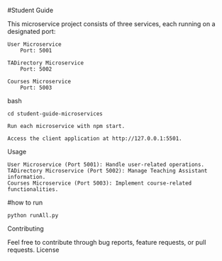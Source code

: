 #Student Guide

This microservice project consists of three services, each running on a designated port:

    User Microservice
        Port: 5001

    TADirectory Microservice
        Port: 5002

    Courses Microservice
        Port: 5003


bash

    cd student-guide-microservices

    Run each microservice with npm start.

    Access the client application at http://127.0.0.1:5501.

Usage

    User Microservice (Port 5001): Handle user-related operations.
    TADirectory Microservice (Port 5002): Manage Teaching Assistant information.
    Courses Microservice (Port 5003): Implement course-related functionalities.

#how to run 
```
python runAll.py 
```

Contributing

Feel free to contribute through bug reports, feature requests, or pull requests.
License
